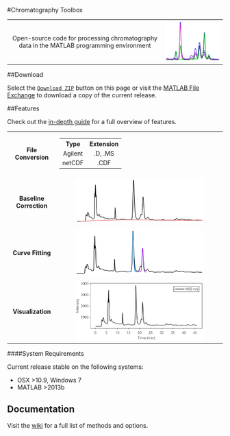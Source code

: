 #Chromatography Toolbox

<table style="width:100%">
<tr>

<td align="center">
	Open-source code for processing chromatography data in the MATLAB programming environment
</td>

<td>
	<img src="Documentation/Images/README/main.png"/>
</td>

</tr>
</table>

##Download

Select the [`Download ZIP`](https://github.com/chemplexity/chromatography/archive/master.zip) button on this page or visit the [MATLAB File Exchange](http://www.mathworks.com/matlabcentral/fileexchange/47696-chromatography-toolbox) to download a copy of the current release.

##Features

Check out the [in-depth guide](https://github.com/chemplexity/chromatography/wiki/) for a full overview of features.

<table style="width:100%">
<tr>

<td align="center">
	<b>File Conversion</b>
</td>

<td align="center">
	<table style="width:100%">
	<tr>
		<th>Type</th>
		<th>Extension</th>
	</tr><tr></tr><tr>
		<td align="center">Agilent </td>
		<td align="center">.D, .MS</td>
	</tr><tr></tr><tr>
		<td align="center">netCDF</td>
		<td align="center">.CDF</td>
	</tr>
	</table>
</td>

</tr><tr><td colspan="2"></td></tr><tr>

<td align="center">
	<b>Baseline Correction</b>
</td>

<td align="center">
	<img src="Documentation/Images/README/baseline.png" width="80%"/>
</td>		

</tr><tr><td colspan="2"></td></tr><tr>

<td align="center">
	<b>Curve Fitting</b>
</td>

<td align="center">
	<img src="Documentation/Images/README/integration.png" width="80%"/>
</td>	

</tr><tr><td colspan="2"></td></tr><tr>

<td align="center">
	<b>Visualization</b>
</td>

<td align="center">
	<img src="Documentation/Images/README/visualization.png" width="80%"/>
</td>	

</tr>
</table>

####System Requirements

Current release stable on the following systems:

* OSX >10.9, Windows 7
* MATLAB >2013b

## Documentation
Visit the [wiki](https://github.com/chemplexity/chromatography/wiki/) for a full list of methods and options.

